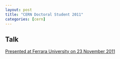 ```yaml
---
layout: post
title: "CERN Doctoral Student 2011"
categories: [cern]
---
```

## Talk
[Presented at Ferrara University on 23 November 2011][presentation]
<script src="http://speakerdeck.com/embed/4ec255a24ce28b0054004f52.js"></script>

[presentation]: /files/phd_activity_2011.fodp "Presentation"



